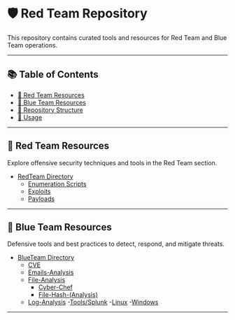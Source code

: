 # 🛡️ Red Team Repository

This repository contains curated tools and resources for Red Team and Blue Team operations.

---

## 📚 Table of Contents

- [🔴 Red Team Resources](#-red-team-resources)
- [🔵 Blue Team Resources](#-blue-team-resources)
- [📁 Repository Structure](#-repository-structure)
- [📌 Usage](#-usage)

---

## 🔴 Red Team Resources

Explore offensive security techniques and tools in the Red Team section.

- [RedTeam Directory](https://github.com/XenonBlack999/red-team/tree/main/RedTeam)
  - [ Enumeration Scripts](https://github.com/XenonBlack999/red-team/blob/main/RedTeam/enumeration.md)
  - [ Exploits](https://github.com/XenonBlack999/red-team/blob/main/RedTeam/exploits.md)
  - [ Payloads](https://github.com/XenonBlack999/red-team/blob/main/RedTeam/payloads.md)

---

## 🔵 Blue Team Resources

Defensive tools and best practices to detect, respond, and mitigate threats.

- [BlueTeam Directory](https://github.com/XenonBlack999/red-team/tree/main/BlueTeam)
  - [CVE](https://github.com/XenonBlack999/red-team/blob/main/BlueTeam/1.CVE/CVSS.md)
  - [Emails-Analysis](https://github.com/XenonBlack999/red-team/blob/main/BlueTeam/2.Email-Analysis/Emails-Analysis.md)
  - [File-Analysis](https://github.com/XenonBlack999/red-team/tree/main/BlueTeam/3.File-Analysis)
      - [Cyber-Chef](https://github.com/XenonBlack999/red-team/blob/main/BlueTeam/3.File-Analysis/Cyber-Chef.md)
      - [File-Hash-(Analysis)](https://github.com/XenonBlack999/red-team/blob/main/BlueTeam/3.File-Analysis/File-Hash-(Analysis).md)
  - [Log-Analysis](https://github.com/XenonBlack999/red-team/tree/main/BlueTeam/4.Log-Analysis)
      -[Tools/Splunk](https://github.com/XenonBlack999/red-team/blob/main/BlueTeam/4.Log-Analysis/Tools/Splunk.md)
      -[Linux](https://github.com/XenonBlack999/red-team/blob/main/BlueTeam/4.Log-Analysis/Linux.md)
      -[Windows](https://github.com/XenonBlack999/red-team/blob/main/BlueTeam/4.Log-Analysis/Windows.md)

---
